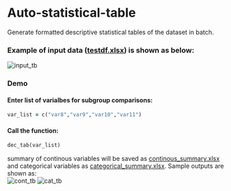 # Auto-statistical-table
Generate formatted descriptive statistical tables of the dataset in batch.


### Example of input data ([testdf.xlsx](https://github.com/random-git/Auto-statistical-table/blob/main/testdf.xlsx)) is shown as below:
![input_tb](https://user-images.githubusercontent.com/62033407/106522744-bf7db480-64a5-11eb-81dc-5d2f313071fd.png)

### Demo
#### Enter list of varialbes for subgroup comparisons:
```ruby
var_list = c("var8","var9","var10","var11")
```
#### Call the function:
```ruby
dec_tab(var_list)
```
summary of continous variables will be saved as [continous_summary.xlsx](https://github.com/random-git/Auto-statistical-table/blob/main/continous_summary.xlsx) and categorical variables as [categorical_summary.xlsx](https://github.com/random-git/Auto-statistical-table/blob/main/categorical_summary.xlsx). Sample outputs are shown as:<br/>
![cont_tb](https://user-images.githubusercontent.com/62033407/106523155-50ed2680-64a6-11eb-849e-c13986ecc096.png)
![cat_tb](https://user-images.githubusercontent.com/62033407/106523204-5ea2ac00-64a6-11eb-9cd6-0df516da78e5.png)

